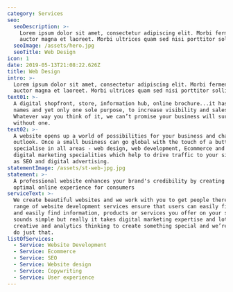 ```yaml
---
category: Services
seo:
  seoDescription: >-
    Lorem ipsum dolor sit amet, consectetur adipiscing elit. Morbi fermentum
    auctor magna et laoreet. Morbi ultrices quam sed nisi porttitor sollicitudin
  seoImage: /assets/hero.jpg
  seoTitle: Web Design
icon: 1
date: 2019-05-13T21:08:22.626Z
title: Web Design
intro: >-
  Lorem ipsum dolor sit amet, consectetur adipiscing elit. Morbi fermentum
  auctor magna et laoreet. Morbi ultrices quam sed nisi porttitor sollicitudin
text01: >-
  A digital shopfront, store, information hub, online brochure...it has so many
  names and yet only one sole purpose, to increase visibility and sales.
  Whatever way you think of it, we can’t promise your business will survive
  without one. 
text02: >-
  A website opens up a world of possibilities for your business and changes your
  outlook. Once a small business can go global with the touch of a button. We
  specialise in all areas - web design, web development, Ecommerce and other
  digital marketing specialities which help to drive traffic to your site such
  as SEO and digital advertising.
statementImage: /assets/st-web-jpg.jpg
statement: >-
  A professional website enhances your brand's credibility by creating an
  optimal online experience for consumers
serviceText: >-
  We create beautiful websites and we work with you to get people there. Our
  range of website development services ensure that users can easily find you
  and easily find information, products or services you offer on your site. It
  sounds simple but really it takes digital marketing expertise and lots of
  creative and analytics thinking to create something special and we’re here to
  do just that.
listOfServices:
  - Service: Website Development
  - Service: Ecommerce
  - Service: SEO
  - Service: Website design
  - Service: Copywriting
  - Service: User experience
---
```


